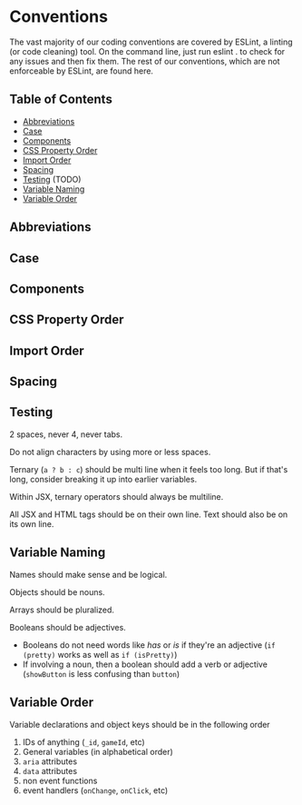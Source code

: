 # Conventions

The vast majority of our coding conventions are covered by ESLint, a linting (or code cleaning) tool.
On the command line, just run eslint . to check for any issues and then fix them.
The rest of our conventions, which are not enforceable by ESLint, are found here.

## Table of Contents

* [Abbreviations](#abbreviations)
* [Case](#case)
* [Components](#components)
* [CSS Property Order](#css-property-order)
* [Import Order](#import-order)
* [Spacing](#spacing)
* [Testing](#testing) (TODO)
* [Variable Naming](#variable-naming)
* [Variable Order](#variable-order)

## Abbreviations

## Case

## Components

## CSS Property Order

## Import Order

## Spacing

## Testing

2 spaces, never 4, never tabs.

Do not align characters by using more or less spaces.

Ternary (`a ? b : c`) should be multi line when it feels too long. But if that's long, consider breaking it up into earlier variables.

Within JSX, ternary operators should always be multiline. 

All JSX and HTML tags should be on their own line. Text should also be on its own line.

## Variable Naming

Names should make sense and be logical.

Objects should be nouns.

Arrays should be pluralized.

Booleans should be adjectives.

* Booleans do not need words like *has* or *is* if they're an adjective (`if (pretty)` works as well as `if (isPretty)`)
* If involving a noun, then a boolean should add a verb or adjective (`showButton` is less confusing than `button`)

## Variable Order

Variable declarations and object keys should be in the following order

1. IDs of anything (`_id`, `gameId`, etc)
1. General variables (in alphabetical order)
1. `aria` attributes
1. `data` attributes
1. non event functions
1. event handlers (`onChange`, `onClick`, etc)
